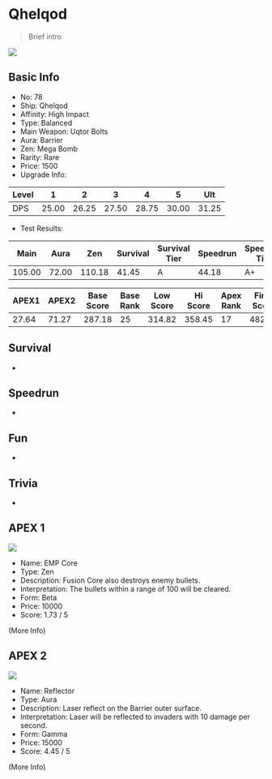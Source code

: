 # Qhelqod

> Brief intro

<img src="/ships/ship_78.png" style={{zoom:1}}/>

## Basic Info

- No: 78
- Ship: Qhelqod
- Affinity: High Impact
- Type: Balanced
- Main Weapon: Uqtor Bolts
- Aura: Barrier
- Zen: Mega Bomb
- Rarity: Rare
- Price: 1500
- Upgrade Info: 

| Level | 1 | 2 | 3 | 4 | 5 | Ult |
|--|--|--|--|--|--|--|
| DPS | 25.00 | 26.25 | 27.50 | 28.75 | 30.00 | 31.25 |

- Test Results: 

| Main | Aura | Zen | Survival | Survival Tier | Speedrun | Speedrun Tier | Fun | Fun Tier |
|--|--|--|--|--|--|--|--|--|
| 105.00 | 72.00 | 110.18 | 41.45 | A | 44.18 | A+ | 38.73 | A- |

| APEX1 | APEX2 | Base Score | Base Rank | Low Score | Hi Score | Apex Rank | Final Score | FinalRank |
|--|--|--|--|--|--|--|--|--|
| 27.64 | 71.27 | 287.18 | 25 | 314.82 | 358.45 | 17 | 482.82 | 17 |

## Survival

-

## Speedrun

-

## Fun

-

## Trivia

-

## APEX 1

<img src="/ships/ship_78_apex_1.png" style={{zoom:1}}/>

- Name: EMP Core
- Type: Zen
- Description: Fusion Core also destroys enemy bullets.
- Interpretation: The bullets within a range of 100 will be cleared.
- Form: Beta
- Price: 10000
- Score: 1.73 / 5

(More Info)

## APEX 2

<img src="/ships/ship_78_apex_2.png" style={{zoom:1}}/>

- Name: Reflector
- Type: Aura
- Description: Laser reflect on the Barrier outer surface.
- Interpretation: Laser will be reflected to invaders with 10 damage per second.
- Form: Gamma
- Price: 15000
- Score: 4.45 / 5

(More Info)

